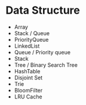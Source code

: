 # Data Structure
* Array
* Stack / Queue
* PriorityQueue
* LinkedList
* Queue / Priority queue
* Stack
* Tree / Binary Search Tree
* HashTable
* Disjoint Set
* Trie
* BloomFilter
* LRU Cache

